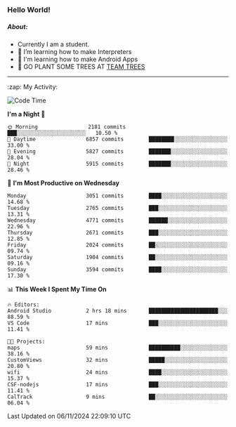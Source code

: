 ### Hello World!

##### About:
- Currently I am a student.
- 🌱 I’m learning how to make Interpreters
- 🌱 I'm learning how to make Android Apps
- 🌱 GO PLANT SOME TREES AT [TEAM TREES](https://teamtrees.org/)

---
  <summary>:zap: My Activity:</summary>
  
<!--START_SECTION:waka-->
![Code Time](http://img.shields.io/badge/Code%20Time-1%2C559%20hrs%2037%20mins-blue)

**I'm a Night 🦉** 

```text
🌞 Morning                2181 commits        ███░░░░░░░░░░░░░░░░░░░░░░   10.50 % 
🌆 Daytime                6857 commits        ████████░░░░░░░░░░░░░░░░░   33.00 % 
🌃 Evening                5827 commits        ███████░░░░░░░░░░░░░░░░░░   28.04 % 
🌙 Night                  5915 commits        ███████░░░░░░░░░░░░░░░░░░   28.46 % 
```
📅 **I'm Most Productive on Wednesday** 

```text
Monday                   3051 commits        ████░░░░░░░░░░░░░░░░░░░░░   14.68 % 
Tuesday                  2765 commits        ███░░░░░░░░░░░░░░░░░░░░░░   13.31 % 
Wednesday                4771 commits        ██████░░░░░░░░░░░░░░░░░░░   22.96 % 
Thursday                 2671 commits        ███░░░░░░░░░░░░░░░░░░░░░░   12.85 % 
Friday                   2024 commits        ██░░░░░░░░░░░░░░░░░░░░░░░   09.74 % 
Saturday                 1904 commits        ██░░░░░░░░░░░░░░░░░░░░░░░   09.16 % 
Sunday                   3594 commits        ████░░░░░░░░░░░░░░░░░░░░░   17.30 % 
```


📊 **This Week I Spent My Time On** 

```text
🔥 Editors: 
Android Studio           2 hrs 18 mins       ██████████████████████░░░   88.59 % 
VS Code                  17 mins             ███░░░░░░░░░░░░░░░░░░░░░░   11.41 % 

🐱‍💻 Projects: 
maps                     59 mins             ██████████░░░░░░░░░░░░░░░   38.16 % 
CustomViews              32 mins             █████░░░░░░░░░░░░░░░░░░░░   20.80 % 
wifi                     24 mins             ████░░░░░░░░░░░░░░░░░░░░░   15.37 % 
CSF-nodejs               17 mins             ███░░░░░░░░░░░░░░░░░░░░░░   11.41 % 
CalTrack                 9 mins              ██░░░░░░░░░░░░░░░░░░░░░░░   06.04 % 
```


 Last Updated on 06/11/2024 22:09:10 UTC
<!--END_SECTION:waka-->

